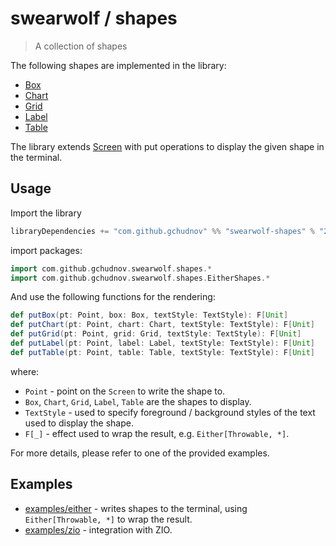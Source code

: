 # swearwolf / shapes

> A collection of shapes

The following shapes are implemented in the library:

- [Box](./BOX.md)
- [Chart](./CHART.md)
- [Grid](./GRID.md)
- [Label](./LABEL.md)
- [Table](./TABLE.md)

The library extends [Screen](../util/README.md#Screen) with put operations to display the given shape in the terminal.

## Usage

Import the library

```scala
libraryDependencies += "com.github.gchudnov" %% "swearwolf-shapes" % "2.0.0"
```

import packages:

```scala
import com.github.gchudnov.swearwolf.shapes.*
import com.github.gchudnov.swearwolf.shapes.EitherShapes.*
```

And use the following functions for the rendering:

```scala
def putBox(pt: Point, box: Box, textStyle: TextStyle): F[Unit]
def putChart(pt: Point, chart: Chart, textStyle: TextStyle): F[Unit]
def putGrid(pt: Point, grid: Grid, textStyle: TextStyle): F[Unit]
def putLabel(pt: Point, label: Label, textStyle: TextStyle): F[Unit]
def putTable(pt: Point, table: Table, textStyle: TextStyle): F[Unit]
```

where:
- `Point` - point on the `Screen` to write the shape to.
- `Box`, `Chart`, `Grid`, `Label`, `Table` are the shapes to display.
- `TextStyle` - used to specify foreground / background styles of the text used to display the shape.
- `F[_]` - effect used to wrap the result, e.g. `Either[Throwable, *]`.

For more details, please refer to one of the provided examples.

## Examples

- [examples/either](../examples/either) - writes shapes to the terminal, using `Either[Throwable, *]` to wrap the result.
- [examples/zio](../examples/ziox) - integration with ZIO.
